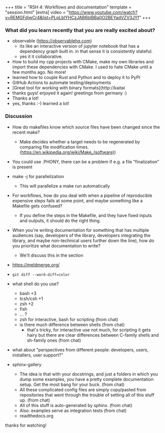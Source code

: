 +++
title = "RSH 4: Workflows and documentation"
template = "session.html"
[extra]
video = "https://www.youtube.com/watch?v=REMGFdjwCr4&list=PLpLblYHCzJAB6blBBa0O2BEYadVZV3JYf"
+++

### What did you learn recently that you are really excited about?

- observable (https://observablehq.com)
    - its like an interactive version of jupyter notebook that has a dependency graph built in. in that sense it is consistently stateful.
    - yes it it collaborative.
- How to build my cpp projects with CMake, make my own libraries and import these dependencies with CMake. I used to hate CMake until a few months ago. No more!
- learned how to couple Rust and Python and to deploy it to PyPI
- GitHub Actions to automate testing/deployments
- [Great tool for working with binary formats](http://kaitai
- thanks guys! enjoyed it again! greetings from germany :)
- Thanks a lot!
- yes, thanks :-) learned a lot!


### Discussion

- How do makefiles know which source files have been changed since the
  recent make?
    - Make decides whether a target needs to be regenerated by
      comparing file modification times.
      (https://en.wikipedia.org/wiki/Make_(software))
- You could use .PHONY, there can be a problem if e.g. a file
  "finalization" is present
- make -j for parallelization
    - This will parallelize a make run automatically
- For workflows, how do you deal with when a pipeline of reproducible
  expensive steps fails at some point, and maybe something like a
  Makefile gets confused?
  - If you define the steps in the Makefile, and they have fixed
    inputs and outputs, it should do the right thing.
- When you're writing documentation for something that has multiple
  audiences (say, developers of the library, developers integrating
  the library, and maybe non-technical users further down the line),
  how do you prioritize what documentation to write?
  - We'll discuss this in the section

- https://meldmerge.org/

- `git diff --word-diff=color`

- what shell do you use?
    - bash +3
    - tcsh/csh +1
    - zsh +2
    - fish
    - ... ?
    - zsh for interactive, bash for scripting (from chat)
    - is there much difference between shells (from chat)
        - that's tricky, for interactive use not much, for scripting
          it gets hairy but there are clear differences between
          C-family shells and sh-family ones (from chat)

- what about "perspectives from different people: developers, users,
  installers, user support?"

- sphinx-gallery
    - The idea is that with your docstrings, and just a folders in
      which you dump some examples, you have a pretty complete
      documentation setup. Get the most bang for your buck. (from
      chat)
    - All these complicated config files are simply copy/pasted from
      repositories that went through the trouble of setting all of
      this stuff up. (from chat)
    - All of this stuff is auto-generated by sphinx. (from chat)
    - Also: examples serve as integration tests (from chat)
    - readthedocs.org

thanks for watching!
